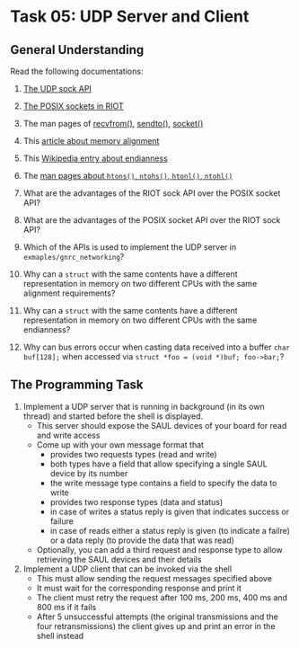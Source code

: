Task 05: UDP Server and Client
==============================

General Understanding
---------------------

Read the following documentations:

1. [The UDP sock API](https://api.riot-os.org/group__net__sock__udp.html)
1. [The POSIX sockets in RIOT](https://api.riot-os.org/group__posix__sockets.html)
1. The man pages of [recvfrom()](https://linux.die.net/man/3/recvfrom), [sendto()](https://linux.die.net/man/3/sendto), [socket()](https://linux.die.net/man/3/socket)
1. This [article about memory alignment](https://hackaday.com/2022/05/10/data-alignment-across-architectures-the-good-the-bad-and-the-ugly/)
1. This [Wikipedia entry about endianness](https://en.wikipedia.org/wiki/Endianness)
1. The [man pages about `htons()`, `ntohs()`, `htonl()`, `ntohl()`](https://linux.die.net/man/3/htons)

1. What are the advantages of the RIOT sock API over the POSIX socket API?
1. What are the advantages of the POSIX socket API over the RIOT sock API?
1. Which of the APIs is used to implement the UDP server in `exmaples/gnrc_networking`?
1. Why can a `struct` with the same contents have a different representation in memory on two different CPUs with the same alignment requirements?
1. Why can a `struct` with the same contents have a different representation in memory on two different CPUs with the same endianness?
1. Why can bus errors occur when casting data received into a buffer `char buf[128];` when accessed via `struct *foo = (void *)buf; foo->bar;`?

The Programming Task
--------------------

1. Implement a UDP server that is running in background (in its own thread) and started before the shell is displayed.
    - This server should expose the SAUL devices of your board for read and write access
    - Come up with your own message format that
        - provides two requests types (read and write)
        - both types have a field that allow specifying a single SAUL device by its number
        - the write message type contains a field to specify the data to write
        - provides two response types (data and status)
        - in case of writes a status reply is given that indicates success or failure
        - in case of reads either a status reply is given (to indicate a failre) or a data reply (to provide the data that was read)
    - Optionally, you can add a third request and response type to allow retrieving the SAUL devices and their details
2. Implement a UDP client that can be invoked via the shell
    - This must allow sending the request messages specified above
    - It must wait for the corresponding response and print it
    - The client must retry the request after 100 ms, 200 ms, 400 ms and 800 ms if it fails
    - After 5 unsuccessful attempts (the original transmissions and the four retransmissions) the client gives up and print an error in the shell instead
